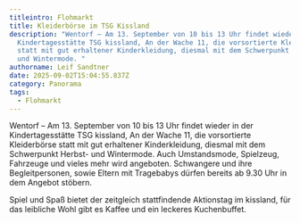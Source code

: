 ```yaml
---
titleintro: Flohmarkt
title: Kleiderbörse im TSG Kissland
description: "Wentorf – Am 13. September von 10 bis 13 Uhr findet wieder in der
  Kindertagesstätte TSG kissland, An der Wache 11, die vorsortierte Kleiderbörse
  statt mit gut erhaltener Kinderkleidung, diesmal mit dem Schwerpunkt Herbst-
  und Wintermode. "
authorname: Leif Sandtner
date: 2025-09-02T15:04:55.837Z
category: Panorama
tags:
  - Flohmarkt
---
```

Wentorf – Am 13. September von 10 bis 13 Uhr findet wieder in der Kindertagesstätte TSG kissland, An der Wache 11, die vorsortierte Kleiderbörse statt mit gut erhaltener Kinderkleidung, diesmal mit dem Schwerpunkt Herbst- und Wintermode. Auch Umstandsmode, Spielzeug, Fahrzeuge und vieles mehr wird angeboten. Schwangere und ihre Begleitpersonen, sowie Eltern mit Tragebabys dürfen bereits ab 9.30 Uhr in dem Angebot stöbern.

Spiel und Spaß bietet der zeitgleich stattfindende Aktionstag im kissland, für das leibliche Wohl gibt es Kaffee und ein leckeres Kuchenbuffet.